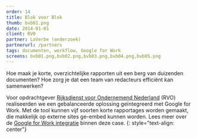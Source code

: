 ```yaml
---
order: 14
title: Blok voor Blok
thumb: bvb01.png
date: 2014-01-01
client: RVO
partner: LaVerbe (onderzoek)
partnerurl: /partners
tags: documenten, workflow, Google for Work
screens: bvb01.png,bvb02.png,bvb03.png,bvb04.png,bvb05.png
---
```


Hoe maak je korte, overzichtelijke rapporten uit een berg van duizenden documenten? Hoe zorg je dat een team van redacteurs efficiënt kan samenwerken?

Voor opdrachtgever [Rijksdienst voor Ondernemend Nederland](http://www.rvo.nl) (RVO) realiseerden we een gebalanceerde oplossing geïntegreerd met Google for Work. Met de tool kunnen vijf soorten korte rapportages worden gemaakt, die makkelijk op externe sites ge-embed kunnen worden.
Lees meer over de [Google for Work integratie](/google-for-work/#custom-tagging-in-google-drive) binnen deze case.
{: style="text-align: center"}
